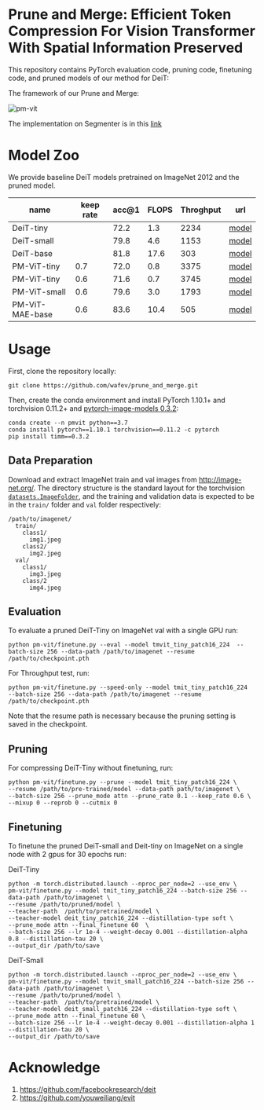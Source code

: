 # Prune and Merge: Efficient Token Compression For Vision Transformer With Spatial Information Preserved 

This repository contains PyTorch evaluation code, pruning code, finetuning code, and pruned models of our method for DeiT:
 
The framework of our Prune and Merge:

![pm-vit](fig/framework2.0.png)

The implementation on Segmenter is in this [link](https://github.com/wafev/PM-Segmenter)

# Model Zoo

We provide baseline DeiT models pretrained on ImageNet 2012 and the pruned model.

| name | keep rate |acc@1 | FLOPS | Throghput | url |
| ---  | ---       |  --- | --- | --- | --- |
| DeiT-tiny | |72.2 | 1.3 | 2234 | [model](https://dl.fbaipublicfiles.com/deit/deit_tiny_patch16_224-a1311bcf.pth) |
| DeiT-small | |79.8 | 4.6 | 1153| [model](https://dl.fbaipublicfiles.com/deit/deit_small_patch16_224-cd65a155.pth) |
| DeiT-base | |81.8 | 17.6 | 303 | [model](https://dl.fbaipublicfiles.com/deit/deit_base_patch16_224-b5f2ef4d.pth) |
| PM-ViT-tiny |0.7 |72.0 | 0.8 | 3375 | [model](https://drive.google.com/file/d/1r12PcIiuAf0Wkshe4nyuFFsmS2zasqcz/view?usp=drive_link) |
| PM-ViT-tiny | 0.6 | 71.6|0.7 | 3745 | [model](https://drive.google.com/file/d/1X2e54Xef84xQGCBjXmIcwhoCjF2qNTZN/view?usp=drive_link) |
| PM-ViT-small | 0.6|79.6  | 3.0 | 1793 | [model](https://drive.google.com/file/d/1-7m2xyOJ-wV-TNENDIrymxiE5L4teoQQ/view?usp=drive_link) |
| PM-ViT-MAE-base |0.6 |83.6  | 10.4 | 505 | [model](https://drive.google.com/file/d/1JpWCTZaScTls79pgetF7KNOWye95Ormt/view?usp=drive_link) |

# Usage

First, clone the repository locally:
```
git clone https://github.com/wafev/prune_and_merge.git
```
Then, create the conda environment and install PyTorch 1.10.1+ and torchvision 0.11.2+ and [pytorch-image-models 0.3.2](https://github.com/rwightman/pytorch-image-models):

```
conda create --n pmvit python==3.7
conda install pytorch==1.10.1 torchvision==0.11.2 -c pytorch
pip install timm==0.3.2
```

## Data Preparation

Download and extract ImageNet train and val images from http://image-net.org/.
The directory structure is the standard layout for the torchvision [`datasets.ImageFolder`](https://pytorch.org/docs/stable/torchvision/datasets.html#imagefolder), and the training and validation data is expected to be in the `train/` folder and `val` folder respectively:

```
/path/to/imagenet/
  train/
    class1/
      img1.jpeg
    class2/
      img2.jpeg
  val/
    class1/
      img3.jpeg
    class/2
      img4.jpeg
```

## Evaluation
To evaluate a pruned DeiT-Tiny on ImageNet val with a single GPU run:
```
python pm-vit/finetune.py --eval --model tmvit_tiny_patch16_224  --batch-size 256 --data-path /path/to/imagenet --resume /path/to/checkpoint.pth
```

For Throughput test, run:
```
python pm-vit/finetune.py --speed-only --model tmit_tiny_patch16_224  --batch-size 256 --data-path /path/to/imagenet --resume /path/to/checkpoint.pth
```

Note that the resume path is necessary because the pruning setting is saved in the checkpoint. 

## Pruning

For compressing DeiT-Tiny without finetuning, run:
```
python pm-vit/finetune.py --prune --model tmit_tiny_patch16_224 \
--resume /path/to/pre-trained/model --data-path path/to/imagenet \
--batch-size 256 --prune_mode attn --prune_rate 0.1 --keep_rate 0.6 \
--mixup 0 --reprob 0 --cutmix 0 
```
## Finetuning

To finetune the pruned DeiT-small and Deit-tiny on ImageNet on a single node with 2 gpus for 30 epochs run:

DeiT-Tiny
```
python -m torch.distributed.launch --nproc_per_node=2 --use_env \
pm-vit/finetune.py --model tmit_tiny_patch16_224 --batch-size 256 --data-path /path/to/imagenet \
--resume /path/to/pruned/model \
--teacher-path  /path/to/pretrained/model \
--teacher-model deit_tiny_patch16_224 --distillation-type soft \
--prune_mode attn --final_finetune 60  \
--batch-size 256 --lr 1e-4 --weight-decay 0.001 --distillation-alpha 0.8 --distillation-tau 20 \
--output_dir /path/to/save
```

DeiT-Small
```
python -m torch.distributed.launch --nproc_per_node=2 --use_env \
pm-vit/finetune.py --model tmvit_small_patch16_224 --batch-size 256 --data-path /path/to/imagenet \
--resume /path/to/pruned/model \
--teacher-path  /path/to/pretrained/model \
--teacher-model deit_small_patch16_224 --distillation-type soft \
--prune_mode attn --final_finetune 60 \
--batch-size 256 --lr 1e-4 --weight-decay 0.001 --distillation-alpha 1 --distillation-tau 20 \
--output_dir /path/to/save
```

# Acknowledge
1. https://github.com/facebookresearch/deit
2. https://github.com/youweiliang/evit
